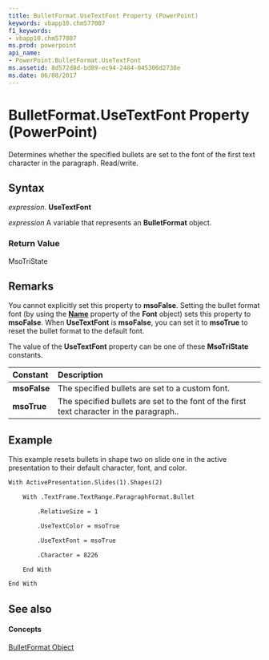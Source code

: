 ```yaml
---
title: BulletFormat.UseTextFont Property (PowerPoint)
keywords: vbapp10.chm577007
f1_keywords:
- vbapp10.chm577007
ms.prod: powerpoint
api_name:
- PowerPoint.BulletFormat.UseTextFont
ms.assetid: 8d572d8d-bd89-ec94-2484-045306d2730e
ms.date: 06/08/2017
---
```



# BulletFormat.UseTextFont Property (PowerPoint)

Determines whether the specified bullets are set to the font of the first text character in the paragraph. Read/write.


## Syntax

 _expression_. **UseTextFont**

 _expression_ A variable that represents an **BulletFormat** object.


### Return Value

MsoTriState


## Remarks

You cannot explicitly set this property to  **msoFalse**. Setting the bullet format font (by using the **[Name](font-name-property-powerpoint.md)** property of the **Font** object) sets this property to **msoFalse**. When **UseTextFont** is **msoFalse**, you can set it to **msoTrue** to reset the bullet format to the default font.

The value of the  **UseTextFont** property can be one of these **MsoTriState** constants.



|**Constant**|**Description**|
|:-----|:-----|
|**msoFalse**|The specified bullets are set to a custom font. |
|**msoTrue**| The specified bullets are set to the font of the first text character in the paragraph..|

## Example

This example resets bullets in shape two on slide one in the active presentation to their default character, font, and color.


```vb
With ActivePresentation.Slides(1).Shapes(2)

    With .TextFrame.TextRange.ParagraphFormat.Bullet

        .RelativeSize = 1

        .UseTextColor = msoTrue

        .UseTextFont = msoTrue

        .Character = 8226

    End With

End With
```


## See also


#### Concepts


[BulletFormat Object](bulletformat-object-powerpoint.md)

